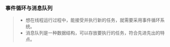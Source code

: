 ### 事件循环与消息队列
> - 想在线程运行过程中，能接受并执行新的任务，就需要采用事件循环系统。  
> - 消息队列是一种数据结构，可以存放要执行的任务，符合先进先出的特点。  

###  